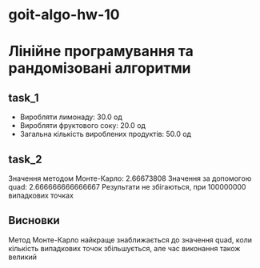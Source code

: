 # goit-algo-hw-10

# Лінійне програмування та рандомізовані алгоритми

## task_1

- Виробляти лимонаду: 30.0 од
- Виробляти фруктового соку: 20.0 од
- Загальна кількість вироблених продуктів: 50.0 од

## task_2

Значення методом Монте-Карло: 2.66673808
Значення за допомогою quad: 2.666666666666667
Результати не збігаються, при 100000000 випадкових точках

## Висновки

Метод Монте-Карло найкраще знаближається до значення quad, коли кількість випадкових точок збільшується, але час виконання також великий
